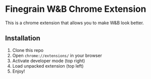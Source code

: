 # Finegrain W&B Chrome Extension

This is a chrome extension that allows you to make W&B look better.

## Installation

1. Clone this repo
2. Open `chrome://extensions/` in your browser
3. Activate developer mode (top right)
4. Load unpacked extension (top left)
5. Enjoy!